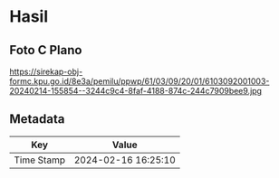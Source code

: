 # Hasil

## Foto C Plano

https://sirekap-obj-formc.kpu.go.id/8e3a/pemilu/ppwp/61/03/09/20/01/6103092001003-20240214-155854--3244c9c4-8faf-4188-874c-244c7909bee9.jpg


## Metadata

| Key        | Value               |
| ---------- | ------------------- |
| Time Stamp | 2024-02-16 16:25:10 |



